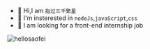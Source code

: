 - :bear: Hi,I am `指过三千繁星`
- :koala: I'm insterested in `nodeJs`,`javaScript`,`css`
- :tiger: I am looking for a front-end internship job

![hellosaofei](https://github-readme-stats.vercel.app/api?username=hellosaofei&show_icons=true&hide=contribs,prs&count_private=true)
